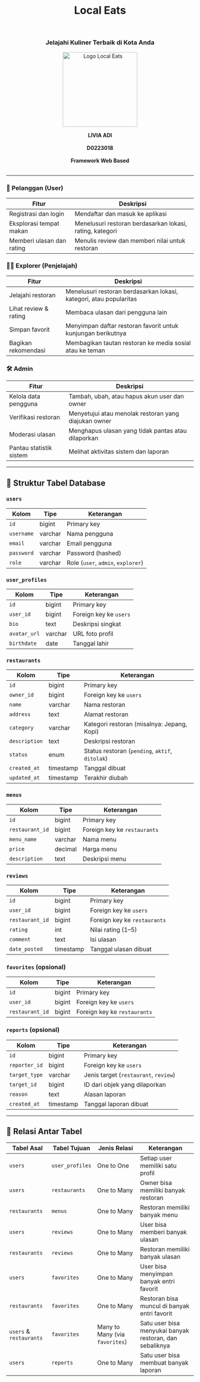 <h1 align="center">Local Eats</h1>
<br>
<h3 align="center">Jelajahi Kuliner Terbaik di Kota Anda</h3>
<p align="center">
  <img src="https://github.com/user-attachments/assets/c2b72210-97e3-4d73-9758-4f6ec1c52b6f" alt="Logo Local Eats" width="200"/>
</p>

<p align="center">
  <strong>LIVIA ADI</strong><br/><br/>
  <strong>D0223018</strong><br/><br/>
  <strong>Framework Web Based</strong><br/><br/>
</p>

---

### 👤 Pelanggan (User)

| Fitur                     | Deskripsi                                                |
| ------------------------- | -------------------------------------------------------- |
| Registrasi dan login      | Mendaftar dan masuk ke aplikasi                          |
| Eksplorasi tempat makan   | Menelusuri restoran berdasarkan lokasi, rating, kategori |
| Memberi ulasan dan rating | Menulis review dan memberi nilai untuk restoran          |

### 🧑‍🍳 Explorer (Penjelajah)

| Fitur                 | Deskripsi                                                          |
| --------------------- | ------------------------------------------------------------------ |
| Jelajahi restoran     | Menelusuri restoran berdasarkan lokasi, kategori, atau popularitas |
| Lihat review & rating | Membaca ulasan dari pengguna lain                                  |
| Simpan favorit        | Menyimpan daftar restoran favorit untuk kunjungan berikutnya       |
| Bagikan rekomendasi   | Membagikan tautan restoran ke media sosial atau ke teman           |

### 🛠️ Admin

| Fitur                   | Deskripsi                                                      |
| ----------------------- | -------------------------------------------------------------- |
| Kelola data pengguna    | Tambah, ubah, atau hapus akun user dan owner                   |
| Verifikasi restoran     | Menyetujui atau menolak restoran yang diajukan owner           |
| Moderasi ulasan         | Menghapus ulasan yang tidak pantas atau dilaporkan             |
| Pantau statistik sistem | Melihat aktivitas sistem dan laporan                           |

---

## 📂 Struktur Tabel Database

### `users`

| Kolom      | Tipe     | Keterangan                                  |
| ---------- | -------- | ------------------------------------------- |
| `id`       | bigint   | Primary key                                 |
| `username` | varchar  | Nama pengguna                               |
| `email`    | varchar  | Email pengguna                              |
| `password` | varchar  | Password (hashed)                           |
| `role`     | varchar  | Role (`user`, `admin`, `explorer`)          |

### `user_profiles`

| Kolom        | Tipe     | Keterangan                           |
| ------------ | -------- | ------------------------------------ |
| `id`         | bigint   | Primary key                          |
| `user_id`    | bigint   | Foreign key ke `users`               |
| `bio`        | text     | Deskripsi singkat                    |
| `avatar_url` | varchar  | URL foto profil                      |
| `birthdate`  | date     | Tanggal lahir                        |

### `restaurants`

| Kolom         | Tipe      | Keterangan                                                           |
| ------------- | --------- | -------------------------------------------------------------------- |
| `id`          | bigint    | Primary key                                                          |
| `owner_id`    | bigint    | Foreign key ke `users`                                               |
| `name`        | varchar   | Nama restoran                                                        |
| `address`     | text      | Alamat restoran                                                      |
| `category`    | varchar   | Kategori restoran (misalnya: Jepang, Kopi)                           |
| `description` | text      | Deskripsi restoran                                                   |
| `status`      | enum      | Status restoran (`pending`, `aktif`, `ditolak`)                      |
| `created_at`  | timestamp | Tanggal dibuat                                                       |
| `updated_at`  | timestamp | Terakhir diubah                                                      |

### `menus`

| Kolom           | Tipe     | Keterangan                                 |
| --------------- | -------- | ------------------------------------------ |
| `id`            | bigint   | Primary key                                |
| `restaurant_id` | bigint   | Foreign key ke `restaurants`               |
| `menu_name`     | varchar  | Nama menu                                  |
| `price`         | decimal  | Harga menu                                 |
| `description`   | text     | Deskripsi menu                             |

### `reviews`

| Kolom           | Tipe      | Keterangan                                               |
| --------------- | --------- | -------------------------------------------------------- |
| `id`            | bigint    | Primary key                                              |
| `user_id`       | bigint    | Foreign key ke `users`                                   |
| `restaurant_id` | bigint    | Foreign key ke `restaurants`                             |
| `rating`        | int       | Nilai rating (1–5)                                       |
| `comment`       | text      | Isi ulasan                                               |
| `date_posted`   | timestamp | Tanggal ulasan dibuat                                    |

### `favorites` (opsional)

| Kolom           | Tipe   | Keterangan                                 |
| --------------- | ------ | ------------------------------------------ |
| `id`            | bigint | Primary key                                |
| `user_id`       | bigint | Foreign key ke `users`                     |
| `restaurant_id` | bigint | Foreign key ke `restaurants`               |

### `reports` (opsional)

| Kolom         | Tipe      | Keterangan                                                |
| ------------- | --------- | --------------------------------------------------------- |
| `id`          | bigint    | Primary key                                               |
| `reporter_id` | bigint    | Foreign key ke `users`                                    |
| `target_type` | varchar   | Jenis target (`restaurant`, `review`)                     |
| `target_id`   | bigint    | ID dari objek yang dilaporkan                             |
| `reason`      | text      | Alasan laporan                                            |
| `created_at`  | timestamp | Tanggal laporan dibuat                                    |

---

## 🔗 Relasi Antar Tabel

| Tabel Asal              | Tabel Tujuan    | Jenis Relasi                   | Keterangan                                              |
| ----------------------- | --------------- | ------------------------------ | ------------------------------------------------------- |
| `users`                 | `user_profiles` | One to One                     | Setiap user memiliki satu profil                        |
| `users`                 | `restaurants`   | One to Many                    | Owner bisa memiliki banyak restoran                     |
| `restaurants`           | `menus`         | One to Many                    | Restoran memiliki banyak menu                           |
| `users`                 | `reviews`       | One to Many                    | User bisa memberi banyak ulasan                         |
| `restaurants`           | `reviews`       | One to Many                    | Restoran memiliki banyak ulasan                         |
| `users`                 | `favorites`     | One to Many                    | User bisa menyimpan banyak entri favorit                |
| `restaurants`           | `favorites`     | One to Many                    | Restoran bisa muncul di banyak entri favorit            |
| `users` & `restaurants` | `favorites`     | Many to Many (via `favorites`) | Satu user bisa menyukai banyak restoran, dan sebaliknya |
| `users`                 | `reports`       | One to Many                    | Satu user bisa membuat banyak laporan                   |

